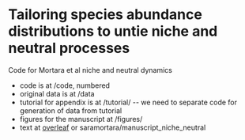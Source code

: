 # Tailoring species abundance distributions to untie niche and neutral processes

Code for Mortara et al niche and neutral dynamics

- code is at /code, numbered
- original data is at /data
- tutorial for appendix is at /tutorial/ -- we need to separate code for generation of data from tutorial 
- figures for the manuscript at /figures/
- text at [overleaf](https://www.overleaf.com/project/5d1d047e8ca02e5f56d3d212) or saramortara/manuscript_niche_neutral

